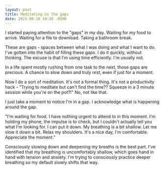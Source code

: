 ```yaml
---
layout: post
title: Meditating on the gaps
date: 2021-06-18 19:28 -0500
---
```


I started paying attention to the "gaps" in my day. Waiting for my food to arrive. Waiting for a file to download. Taking a bathroom break.

These are gaps - spaces between what I was doing and what I want to do. I've gotten into the habit of filling these gaps. I do it quickly, without thinking. The excuse is that I'm using time efficiently. I'm usually not.

In a life spent mostly rushing from one task to the next, those gaps are precious. A chance to slow down and truly *rest*, even if just for a moment.

Now I do a sort of meditation. It's not a formal thing. It's not a productivity hack - "Trying to meditate but can't find the time?? Squeeze in a 3 minute session while you're on the pot?!" No, not like that. 

I just take a moment to notice I'm in a gap. I acknowledge what is happening around the gap. 

"I'm waiting for food. I have nothing urgent to attend to in this moment. I'm holding my phone, the impulse is to check, but I couldn't actually tell you what I'm looking for. I can put it down. My breathing is a bit shallow. Let me slow it down a bit. Relax my shoulders. It's a nice day, I'm comfortable. Appreciate the moment."

Consciously slowing down and deepening my breaths is the best part. I've identified that my breathing is uncomfortably shallow, which goes hand in hand with tension and anxiety. I'm trying to consciously practice deeper breathing so my default slowly shifts that way.

